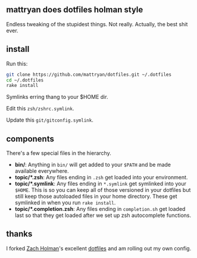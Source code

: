 ## mattryan does dotfiles holman style

Endless tweaking of the stupidest things. Not really. Actually, the best shit ever.

## install

Run this:

```sh
git clone https://github.com/mattryan/dotfiles.git ~/.dotfiles
cd ~/.dotfiles
rake install
```

Symlinks erring thang to your $HOME dir.

Edit this `zsh/zshrc.symlink`.

Update this `git/gitconfig.symlink`.

## components

There's a few special files in the hierarchy.

- **bin/**: Anything in `bin/` will get added to your `$PATH` and be made
  available everywhere.
- **topic/\*.zsh**: Any files ending in `.zsh` get loaded into your
  environment.
- **topic/\*.symlink**: Any files ending in `*.symlink` get symlinked into
  your `$HOME`. This is so you can keep all of those versioned in your dotfiles
  but still keep those autoloaded files in your home directory. These get
  symlinked in when you run `rake install`.
- **topic/\*.completion.zsh**: Any files ending in `completion.sh` get loaded
  last so that they get loaded after we set up zsh autocomplete functions.

## thanks

I forked [Zach Holman](https://github.com/holman/)'s excellent
[dotfiles](http://github.com/holman/dotfiles) and am rolling out my own
config.
